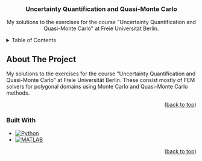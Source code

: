 <!-- Improved compatibility of back to top link: See: https://github.com/othneildrew/Best-README-Template/pull/73 -->
<a name="readme-top"></a>
<!--
*** Thanks for checking out the Best-README-Template. If you have a suggestion
*** that would make this better, please fork the repo and create a pull request
*** or simply open an issue with the tag "enhancement".
*** Don't forget to give the project a star!
*** Thanks again! Now go create something AMAZING! :D
-->



<!-- PROJECT SHIELDS -->
<!--
*** I'm using markdown "reference style" links for readability.
*** Reference links are enclosed in brackets [ ] instead of parentheses ( ).
*** See the bottom of this document for the declaration of the reference variables
*** for contributors-url, forks-url, etc. This is an optional, concise syntax you may use.
*** https://www.markdownguide.org/basic-syntax/#reference-style-links
-->

<!---
[![Contributors][contributors-shield]][contributors-url]
[![Forks][forks-shield]][forks-url]
[![Stargazers][stars-shield]][stars-url]
[![Issues][issues-shield]][issues-url]
[![MIT License][license-shield]][license-url]
[![LinkedIn][linkedin-shield]][linkedin-url]
--->


<!-- PROJECT LOGO -->
<!---
<br />
<div align="center">
  <a href="https://github.com/JankyChris/UQ_and_QMC_WiSe_22-23">
    <img src="images/logo.png" alt="Logo" width="80" height="80">
  </a>
--->

<h3 align="center">Uncertainty Quantification and Quasi-Monte Carlo</h3>

  <p align="center">
    My solutions to the exercises for the course "Uncertainty Quantification and Quasi-Monte Carlo" at Freie Universität Berlin.
  </p>
</div>



<!-- TABLE OF CONTENTS -->
<details>
  <summary>Table of Contents</summary>
  <ol>
    <li>
      <a href="#about-the-project">About The Project</a>
      <ul>
        <li><a href="#built-with">Built With</a></li>
      </ul>
    </li>
    <li>
      <a href="#getting-started">Getting Started</a>
      <ul>
        <li><a href="#prerequisites">Prerequisites</a></li>
        <li><a href="#installation">Installation</a></li>
      </ul>
    </li>
    <li><a href="#usage">Usage</a></li>
    <li><a href="#roadmap">Roadmap</a></li>
    <li><a href="#contributing">Contributing</a></li>
    <li><a href="#license">License</a></li>
    <li><a href="#contact">Contact</a></li>
    <li><a href="#acknowledgments">Acknowledgments</a></li>
  </ol>
</details>



<!-- ABOUT THE PROJECT -->
## About The Project

<!---
[![Product Name Screen Shot][product-screenshot]](https://example.com)
--->

My solutions to the exercises for the course "Uncertainty Quantification and Quasi-Monte Carlo" at Freie Universität Berlin.
These consist mostly of FEM solvers for polygonal domains using Monte Carlo and Quasi-Monte Carlo methods.

<p align="right">(<a href="#readme-top">back to top</a>)</p>



### Built With

* [![Python][Python]][Python-url]
* [![MATLAB][MATLAB]][MATLAB-url]

<p align="right">(<a href="#readme-top">back to top</a>)</p>

<!-- MARKDOWN LINKS & IMAGES -->
<!-- https://www.markdownguide.org/basic-syntax/#reference-style-links -->
[Python]: https://img.shields.io/badge/Python-000000?style=for-the-badge&logo=python&logoColor=white
[Python-url]: https://python.org/
[MATLAB]: https://img.shields.io/badge/MATLAB-000000?style=for-the-badge&logo=MATLAB&logoColor=white
[MATLAB-url]: https://www.mathworks.com/products/matlab.html
